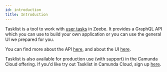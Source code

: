 ```yaml
---
id: introduction
title: Introduction
---
```


Tasklist is a tool to work with [user tasks](https://docs.camunda.io/docs/components/modeler/bpmn/user-tasks/user-tasks) in Zeebe. It provides a GraphQL API which you can use to build your own application or you can use the general UI we prepared for you.

You can find more about the API [here](../userguide/api/overview), and about the UI [here](../userguide/user-interface/overview).

Tasklist is also available for production use (with support) in the Camunda Cloud offering. If you'd like try out Tasklist in Camunda Cloud, sign up [here](https://accounts.cloud.camunda.io/signup).
